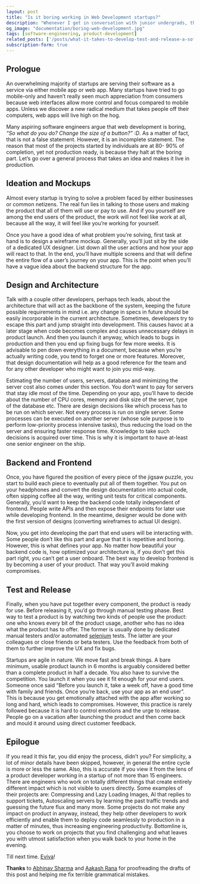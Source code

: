 ```yaml
---
layout: post
title: "Is it boring working in Web Development startups?"
description: "Whenever I get in conversation with junior undergrads, they often ask if it is monotonous and boring working on web technologies. I used to think the same way 3-4 years ago, however, after having the first hand experience, I think otherwise."
og_image: "documentation/boring-web-development.jpg"
tags: [software-engineering, product-development]
related_posts: ['/posts/what-it-takes-to-develop-test-and-release-a-software-product', '/posts/hobbyist-competitive-programmer-to-software-engineer-at-hackerearth']
subscription-form: true
---
```


## Prologue

An overwhelming majority of startups are serving their software as a service via either mobile app or web app. Many startups have tried to go mobile-only and haven’t really seen much appreciation from consumers because web interfaces allow more control and focus compared to mobile apps. Unless we discover a new radical medium that takes people off their computers, web apps will live high on the hog.

Many aspiring software engineers argue that web development is boring, *“So what do you do? Change the size of a button?” :D*. As a matter of fact, that is not a false statement. However, it is an incomplete statement. The reason that most of the projects started by individuals are at 80- 90% of completion, yet not production ready, is because they halt at the boring part. Let’s go over a general process that takes an idea and makes it live in production.


## Ideation and Mockups

Almost every startup is trying to solve a problem faced by either businesses or common netizens. The real fun lies in talking to those users and making the product that all of them will use or pay to use. And if you yourself are among the end users of the product, the work will not feel like work at all, because all the way, it will feel like you’re working for yourself.

Once you have a good idea of what problem you’re solving, first task at hand is to design a wireframe mockup. Generally, you’ll just sit by the side of a dedicated UX designer. List down all the user actions and how your app will react to that. In the end, you’ll have multiple screens and that will define the entire flow of a user’s journey on your app. This is the point when you’ll have a vague idea about the backend structure for the app.

## Design and Architecture

Talk with a couple other developers, perhaps tech leads, about the architecture that will act as the backbone of the system, keeping the future possible requirements in mind i.e. any change in specs in future should be easily incorporable in the current architecture. Sometimes, developers try to escape this part and jump straight into development. This causes havoc at a later stage when code becomes complex and causes unnecessary delays in product launch. And then you launch it anyway, which leads to bugs in production and then you end up fixing bugs for few more weeks. It is advisable to pen down everything in a document, because when you’re actually writing code, you tend to forget one or more features. Moreover, that design documentation will help as a good reference for the team and for any other developer who might want to join you mid-way.

Estimating the number of users, servers, database and minimizing the server cost also comes under this section. You don’t want to pay for servers that stay idle most of the time. Depending on your app, you’ll have to decide about the number of CPU cores, memory and disk size of the server, type of the database etc. There are design decisions like which process has to be run on which server. Not every process is run on single server. Some processes can be executed on another server (whose sole purpose is to perform low-priority process intensive tasks), thus reducing the load on the server and ensuring faster response time. Knowledge to take such decisions is acquired over time. This is why it is important to have at-least one senior engineer on the ship.


## Backend and Frontend

Once, you have figured the position of every piece of the jigsaw puzzle, you start to build each piece to eventually put all of them together. You put on your headphones and convert the design documentation into actual code, often sipping coffee all the way, writing unit tests for critical components. Generally, you’d want to keep the backend code totally independent of frontend. People write APIs and then expose their endpoints for later use while developing frontend. In the meantime, designer would be done with the first version of designs (converting wireframes to actual UI design).

Now, you get into developing the part that end users will be interacting with. Some people don’t like this part and argue that it is repetitive and boring. However, this is what defines your app. No matter how beautiful your backend code is, how optimized your architecture is, if you don’t get this part right, you can’t get a user onboard. The best way to develop frontend is by becoming a user of your product. That way you’ll avoid making compromises.

## Test and Release

Finally, when you have put together every component, the product is ready for use. Before releasing it, you’d go through manual testing phase. Best way to test a product is by watching two kinds of people use the product: one who knows every bit of the product usage, another who has no idea what the product has to offer. The former is usually done by dedicated manual testers and/or automated [selenium](https://en.wikipedia.org/wiki/Selenium_(software)) tests. The latter are your colleagues or close friends or beta testers. Use the feedback from both of them to further improve the UX and fix bugs.

Startups are agile in nature. We move fast and break things. A bare minimum, usable product launch in 6 months is arguably considered better than a complete product in half a decade. You also have to survive the competition. You launch it when you see it fit enough for your end users. Someone once said “Before you launch it, take a week off, have a good time with family and friends. Once you’re back, use your app as an end user”. This is because you get emotionally attached with the app after working so long and hard, which leads to compromises. However, this practice is rarely followed because it is hard to control emotions and the urge to release. People go on a vacation after launching the product and then come back and mould it around using direct customer feedback.


## Epilogue

If you read it this far, you did enjoy the process, didn’t you? For simplicity, a lot of minor details have been skipped, however, in general the entire cycle is more or less the same. Also, this is accurate if you view it from the lens of a product developer working in a startup of not more than 15 engineers. There are engineers who work on totally different things that create entirely different impact which is not visible to users directly. Some examples of their projects are: Compressing and Lazy Loading Images, AI that replies to support tickets, Autoscaling servers by learning the past traffic trends and guessing the future flux and many more. Some projects do not make any impact on product in anyway, instead, they help other developers to work efficiently and enable them to deploy code seamlessly to production in a matter of minutes, thus increasing engineering productivity. Bottomline is, you choose to work on projects that you find challenging and what leaves you with utmost satisfaction when you walk back to your home in the evening.

Till next time. <a href="http://en.wiktionary.org/wiki/evviva#Descendants" target="_blank">Evíva</a>!

**Thanks** to [Abhinav Sharma](https://codeaccepted.wordpress.com/about/) and [Aakash Rana](https://github.com/aakashrana1995/) for proofreading the drafts of this post and helping me fix terrible grammatical mistakes.
